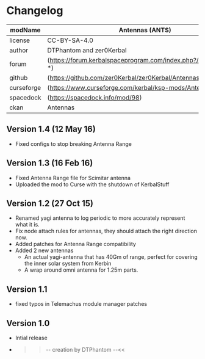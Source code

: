 <!-- 
changelog.md v1.1.1.1
Antennas (ANTS)
created: 01 Aug 2016
updated: 05 Mar 2022

——————————————————————————————————————————————————
——— changelog ————————————————————————————————————
——————————————————————————————————————————————————
-->

# Changelog  
  
| modName    | Antennas (ANTS)                                                  |
| ---------- | ---------------------------------------------------------------- |
| license    | CC-BY-SA-4.0                                                     |
| author     | DTPhantom and zer0Kerbal                                         |
| forum      | (https://forum.kerbalspaceprogram.com/index.php?/topic/113109-*) |
| github     | (https://github.com/zer0Kerbal/zer0Kerbal/Antennas)              |
| curseforge | (https://www.curseforge.com/kerbal/ksp-mods/Antennas)            |
| spacedock  | (https://spacedock.info/mod/98)                                  |
| ckan       | Antennas                                                         |

## Version 1.4 (12 May 16)

* Fixed configs to stop breaking Antenna Range

## Version 1.3 (16 Feb 16)

* Fixed Antenna Range file for Scimitar antenna
* Uploaded the mod to Curse with the shutdown of KerbalStuff

## Version 1.2 (27 Oct 15)

* Renamed yagi antenna to log periodic to more accurately represent what it is.
* Fix node attach rules for antennas, they should attach the right direction now.
* Added patches for Antenna Range compatibility
* Added 2 new antennas
  * An actual yagi-antenna that has 40Gm of range, perfect for covering the inner solar system from Kerbin
  * A wrap around omni antenna for 1.25m parts.

## Version 1.1

* fixed typos in Telemachus module manager patches

## Version 1.0

* Intial release

* >>-- creation by DTPhantom --<<

<!-- CC BY-NC-ND 3.0 Unported zer0Kerbal -->